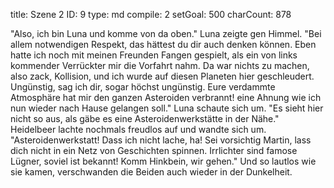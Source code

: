 title:          Szene 2
ID:             9
type:           md
compile:        2
setGoal:        500
charCount:      878


"Also, ich bin Luna und komme von da oben." Luna zeigte gen Himmel. "Bei allem notwendigen Respekt, das hättest du dir auch denken können. Eben hatte ich noch mit meinen Freunden Fangen gespielt, als ein von links kommender Verrückter mir die Vorfahrt nahm. Da war nichts zu machen, also zack, Kollision, und ich wurde auf diesen Planeten hier geschleudert. Ungünstig, sag ich dir, sogar höchst ungünstig. Eure verdammte Atmosphäre hat mir den ganzen Asteroiden verbrannt! eine Ahnung wie ich nun wieder nach Hause gelangen soll."
Luna schaute sich um. "Es sieht hier nicht so aus, als gäbe es eine Asteroidenwerkstätte in der Nähe."
Heidelbeer lachte nochmals freudlos auf und wandte sich um. "Asteroidenwerkstatt! Dass ich nicht lache, ha! Sei vorsichtig Martin, lass dich nicht in ein Netz von Geschichten spinnen. Irrlichter sind famose Lügner, soviel ist bekannt! Komm Hinkbein, wir gehen."
Und so lautlos wie sie kamen, verschwanden die Beiden auch wieder in der Dunkelheit.